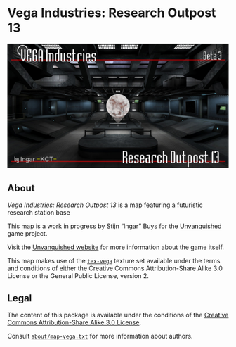 Vega Industries: Research Outpost 13
====================================

![Vega levelshot](meta/vega/vega.jpg)


About
-----

_Vega Industries: Research Outpost 13_ is a map featuring a futuristic research station base

This map is a work in progress by Stijn “Ingar” Buys for the [Unvanquished](https://unvanquished.net) game project. 

Visit the [Unvanquished website](https://unvanquished.net/) for more information about the game itself.

This map makes use of the [`tex-vega`](https://github.com/UnvanquishedAssets/tex-vega_src.dpkdir) texture set available under the terms and conditions of either the Creative Commons Attribution-Share Alike 3.0 License or the General Public License, version 2.


Legal
-----

The content of this package is available under the conditions of the [Creative Commons Attribution-Share Alike 3.0 License](https://creativecommons.org/licenses/by-sa/3.0).

Consult [`about/map-vega.txt`](about/map-vega.txt) for more information about authors.
